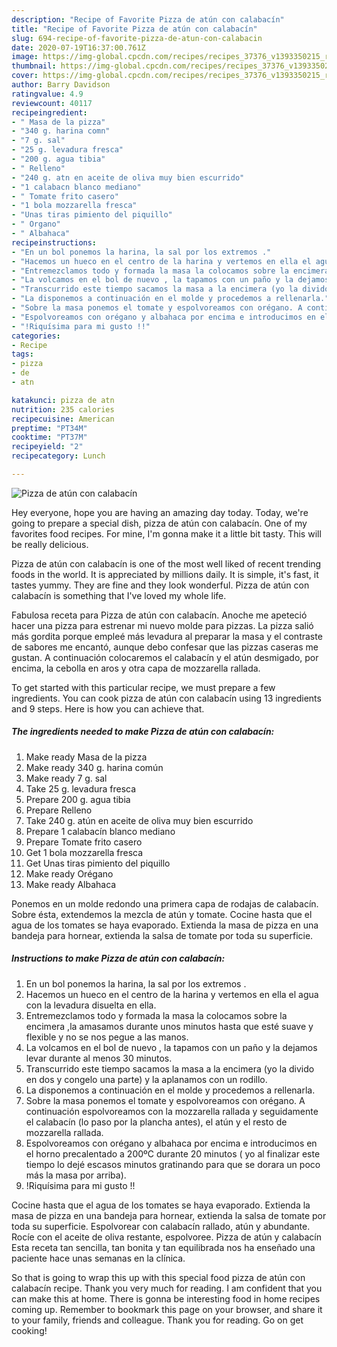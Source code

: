 ```yaml
---
description: "Recipe of Favorite Pizza de atún con calabacín"
title: "Recipe of Favorite Pizza de atún con calabacín"
slug: 694-recipe-of-favorite-pizza-de-atun-con-calabacin
date: 2020-07-19T16:37:00.761Z
image: https://img-global.cpcdn.com/recipes/recipes_37376_v1393350215_receta_foto_00037376/751x532cq70/pizza-de-atun-con-calabacin-foto-principal.jpg
thumbnail: https://img-global.cpcdn.com/recipes/recipes_37376_v1393350215_receta_foto_00037376/751x532cq70/pizza-de-atun-con-calabacin-foto-principal.jpg
cover: https://img-global.cpcdn.com/recipes/recipes_37376_v1393350215_receta_foto_00037376/751x532cq70/pizza-de-atun-con-calabacin-foto-principal.jpg
author: Barry Davidson
ratingvalue: 4.9
reviewcount: 40117
recipeingredient:
- " Masa de la pizza"
- "340 g. harina comn"
- "7 g. sal"
- "25 g. levadura fresca"
- "200 g. agua tibia"
- " Relleno"
- "240 g. atn en aceite de oliva muy bien escurrido"
- "1 calabacn blanco mediano"
- " Tomate frito casero"
- "1 bola mozzarella fresca"
- "Unas tiras pimiento del piquillo"
- " Organo"
- " Albahaca"
recipeinstructions:
- "En un bol ponemos la harina, la sal por los extremos ."
- "Hacemos un hueco en el centro de la harina y vertemos en ella el agua con la levadura disuelta en ella."
- "Entremezclamos todo y formada la masa la colocamos sobre la encimera ,la amasamos durante unos minutos hasta que esté suave y flexible y no se nos pegue a las manos."
- "La volcamos en el bol de nuevo , la tapamos con un paño y la dejamos levar durante al menos 30 minutos."
- "Transcurrido este tiempo sacamos la masa a la encimera (yo la divido en dos y congelo una parte) y la aplanamos con un rodillo."
- "La disponemos a continuación en el molde y procedemos a rellenarla."
- "Sobre la masa ponemos el tomate y espolvoreamos con orégano. A continuación espolvoreamos con la mozzarella rallada y seguidamente el calabacín (lo paso por la plancha antes), el atún y el resto de mozzarella rallada."
- "Espolvoreamos con orégano y albahaca por encima e introducimos en el horno precalentado a 200ºC durante 20 minutos ( yo al finalizar este tiempo lo dejé escasos minutos gratinando para que se dorara un poco más la masa por arriba)."
- "!Riquísima para mi gusto !!"
categories:
- Recipe
tags:
- pizza
- de
- atn

katakunci: pizza de atn 
nutrition: 235 calories
recipecuisine: American
preptime: "PT34M"
cooktime: "PT37M"
recipeyield: "2"
recipecategory: Lunch

---
```



![Pizza de atún con calabacín](https://img-global.cpcdn.com/recipes/recipes_37376_v1393350215_receta_foto_00037376/751x532cq70/pizza-de-atun-con-calabacin-foto-principal.jpg)

Hey everyone, hope you are having an amazing day today. Today, we're going to prepare a special dish, pizza de atún con calabacín. One of my favorites food recipes. For mine, I'm gonna make it a little bit tasty. This will be really delicious.

Pizza de atún con calabacín is one of the most well liked of recent trending foods in the world. It is appreciated by millions daily. It is simple, it's fast, it tastes yummy. They are fine and they look wonderful. Pizza de atún con calabacín is something that I've loved my whole life.

Fabulosa receta para Pizza de atún con calabacín. Anoche me apeteció hacer una pizza para estrenar mi nuevo molde para pizzas. La pizza salió más gordita porque empleé más levadura al preparar la masa y el contraste de sabores me encantó, aunque debo confesar que las pizzas caseras me gustan. A continuación colocaremos el calabacín y el atún desmigado, por encima, la cebolla en aros y otra capa de mozzarella rallada.


To get started with this particular recipe, we must prepare a few ingredients. You can cook pizza de atún con calabacín using 13 ingredients and 9 steps. Here is how you can achieve that.

<!--inarticleads1-->

##### The ingredients needed to make Pizza de atún con calabacín:

1. Make ready  Masa de la pizza
1. Make ready 340 g. harina común
1. Make ready 7 g. sal
1. Take 25 g. levadura fresca
1. Prepare 200 g. agua tibia
1. Prepare  Relleno
1. Take 240 g. atún en aceite de oliva muy bien escurrido
1. Prepare 1 calabacín blanco mediano
1. Prepare  Tomate frito casero
1. Get 1 bola mozzarella fresca
1. Get Unas tiras pimiento del piquillo
1. Make ready  Orégano
1. Make ready  Albahaca


Ponemos en un molde redondo una primera capa de rodajas de calabacín. Sobre ésta, extendemos la mezcla de atún y tomate. Cocine hasta que el agua de los tomates se haya evaporado. Extienda la masa de pizza en una bandeja para hornear, extienda la salsa de tomate por toda su superficie. 

<!--inarticleads2-->

##### Instructions to make Pizza de atún con calabacín:

1. En un bol ponemos la harina, la sal por los extremos .
1. Hacemos un hueco en el centro de la harina y vertemos en ella el agua con la levadura disuelta en ella.
1. Entremezclamos todo y formada la masa la colocamos sobre la encimera ,la amasamos durante unos minutos hasta que esté suave y flexible y no se nos pegue a las manos.
1. La volcamos en el bol de nuevo , la tapamos con un paño y la dejamos levar durante al menos 30 minutos.
1. Transcurrido este tiempo sacamos la masa a la encimera (yo la divido en dos y congelo una parte) y la aplanamos con un rodillo.
1. La disponemos a continuación en el molde y procedemos a rellenarla.
1. Sobre la masa ponemos el tomate y espolvoreamos con orégano. A continuación espolvoreamos con la mozzarella rallada y seguidamente el calabacín (lo paso por la plancha antes), el atún y el resto de mozzarella rallada.
1. Espolvoreamos con orégano y albahaca por encima e introducimos en el horno precalentado a 200ºC durante 20 minutos ( yo al finalizar este tiempo lo dejé escasos minutos gratinando para que se dorara un poco más la masa por arriba).
1. !Riquísima para mi gusto !!


Cocine hasta que el agua de los tomates se haya evaporado. Extienda la masa de pizza en una bandeja para hornear, extienda la salsa de tomate por toda su superficie. Espolvorear con calabacín rallado, atún y abundante. Rocíe con el aceite de oliva restante, espolvoree. Pizza de atún y calabacín Esta receta tan sencilla, tan bonita y tan equilibrada nos ha enseñado una paciente hace unas semanas en la clínica. 

So that is going to wrap this up with this special food pizza de atún con calabacín recipe. Thank you very much for reading. I am confident that you can make this at home. There is gonna be interesting food in home recipes coming up. Remember to bookmark this page on your browser, and share it to your family, friends and colleague. Thank you for reading. Go on get cooking!
